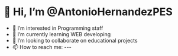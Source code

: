 # 👋 Hi, I’m @AntonioHernandezPES
- 👀 I’m interested in Programming staff
- 🌱 I’m currently learning WEB developing
- 💞️ I’m looking to collaborate on educational projects
- 📫 How to reach me: ---

<!---
AntonioHernandezPES/AntonioHernandezPES is a ✨ special ✨ repository because its `README.md` (this file) appears on your GitHub profile.
You can click the Preview link to take a look at your changes.
--->
